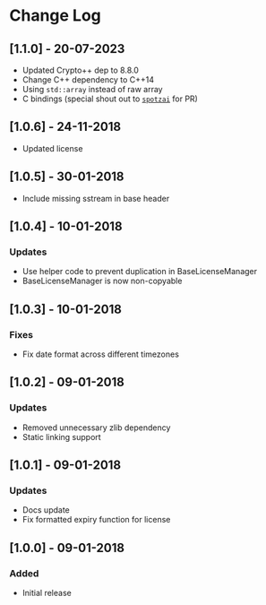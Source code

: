 # Change Log

## [1.1.0] - 20-07-2023
- Updated Crypto++ dep to 8.8.0
- Change C++ dependency to C++14
- Using `std::array` instead of raw array
- C bindings (special shout out to [`spotzai`](https://github.com/spotzai) for PR)

## [1.0.6] - 24-11-2018
- Updated license

## [1.0.5] - 30-01-2018
- Include missing sstream in base header

## [1.0.4] - 10-01-2018
### Updates
- Use helper code to prevent duplication in BaseLicenseManager
- BaseLicenseManager is now non-copyable

## [1.0.3] - 10-01-2018
### Fixes
- Fix date format across different timezones

## [1.0.2] - 09-01-2018
### Updates
- Removed unnecessary zlib dependency
- Static linking support

## [1.0.1] - 09-01-2018
### Updates
- Docs update
- Fix formatted expiry function for license

## [1.0.0] - 09-01-2018
### Added
- Initial release
